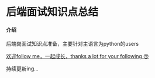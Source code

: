 # 后端面试知识点总结

#### 介绍
后端岗面试知识点准备，主要针对主语言为python的users

[欢迎follow me，一起成长，thanks a lot for your following :kissing_closed_eyes: ](https://gitee.com/Linrena)

持续更新ing...
